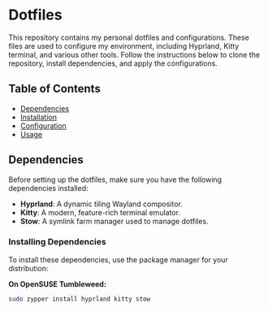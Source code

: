 
# Dotfiles

This repository contains my personal dotfiles and configurations. These files are used to configure my environment, including Hyprland, Kitty terminal, and various other tools. Follow the instructions below to clone the repository, install dependencies, and apply the configurations.

## Table of Contents

- [Dependencies](#dependencies)
- [Installation](#installation)
- [Configuration](#configuration)
- [Usage](#usage)

## Dependencies

Before setting up the dotfiles, make sure you have the following dependencies installed:

- **Hyprland**: A dynamic tiling Wayland compositor.
- **Kitty**: A modern, feature-rich terminal emulator.
- **Stow**: A symlink farm manager used to manage dotfiles.

### Installing Dependencies

To install these dependencies, use the package manager for your distribution:

**On OpenSUSE Tumbleweed:**

```bash
sudo zypper install hyprland kitty stow
